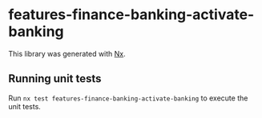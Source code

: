 # features-finance-banking-activate-banking

This library was generated with [Nx](https://nx.dev).

## Running unit tests

Run `nx test features-finance-banking-activate-banking` to execute the unit tests.
